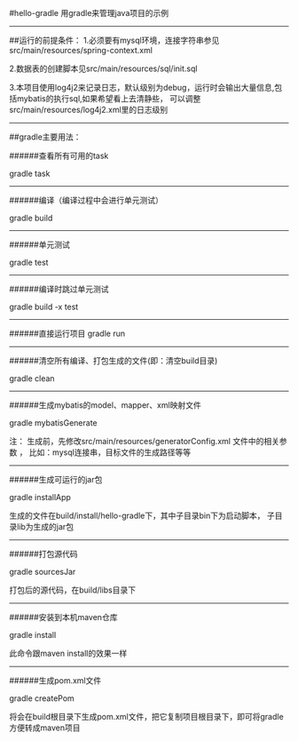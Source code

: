 #hello-gradle
用gradle来管理java项目的示例


---
##运行的前提条件：
1.必须要有mysql环境，连接字符串参见src/main/resources/spring-context.xml  

2.数据表的创建脚本见src/main/resources/sql/init.sql  

3.本项目使用log4j2来记录日志，默认级别为debug，运行时会输出大量信息,包括mybatis的执行sql,如果希望看上去清静些，
可以调整src/main/resources/log4j2.xml里的日志级别
  
  
---

##gradle主要用法：

######查看所有可用的task  

gradle task  

---
######编译（编译过程中会进行单元测试）    

gradle build  

---
######单元测试  

gradle test  

---

######编译时跳过单元测试  

gradle build -x test  

---

######直接运行项目
gradle run  

---

######清空所有编译、打包生成的文件(即：清空build目录)  

gradle clean   

---

######生成mybatis的model、mapper、xml映射文件  

gradle mybatisGenerate  

注：
生成前，先修改src/main/resources/generatorConfig.xml 文件中的相关参数 ，
比如：mysql连接串，目标文件的生成路径等等

---
######生成可运行的jar包  

gradle installApp   



生成的文件在build/install/hello-gradle下，其中子目录bin下为启动脚本，
子目录lib为生成的jar包

---
######打包源代码  

gradle sourcesJar  

打包后的源代码，在build/libs目录下


---
######安装到本机maven仓库  

gradle install  

此命令跟maven install的效果一样  

---
######生成pom.xml文件  

gradle createPom  

将会在build根目录下生成pom.xml文件，把它复制项目根目录下，即可将gradle方便转成maven项目